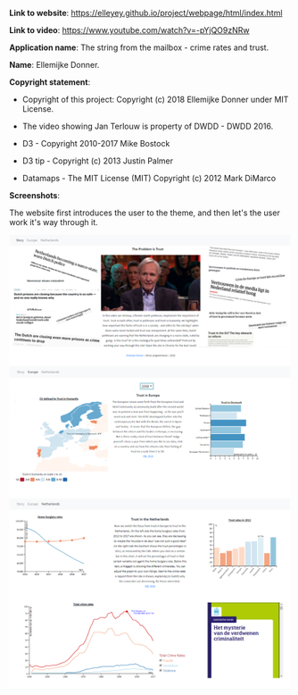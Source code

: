 **Link to website**: https://elleyey.github.io/project/webpage/html/index.html

**Link to video**: https://www.youtube.com/watch?v=-pYjQO9zNRw

**Application name**: The string from the mailbox - crime rates and trust.

**Name**: Ellemijke Donner.

**Copyright statement**:

- Copyright of this project: Copyright (c) 2018 Ellemijke Donner under MIT License.

- The video showing Jan Terlouw is property of DWDD - DWDD 2016.

- D3 - Copyright 2010-2017 Mike Bostock

- D3 tip - Copyright (c) 2013 Justin Palmer

- Datamaps - The MIT License (MIT) Copyright (c) 2012 Mark DiMarco


**Screenshots**:

The website first introduces the user to the theme, and then let's the user
work it's way through it. 

![PageOne](docs/pic/readme(1).png)
![PageTwo](docs/pic/readme(2).png)
![PageThree](docs/pic/readme(3).png)
